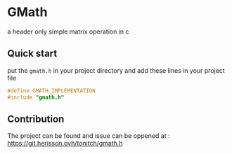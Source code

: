 # GMath
a header only simple matrix operation in c

## Quick start
put the `gmath.h` in your project directory and add these lines in your project file
```c
#define GMATH_IMPLEMENTATION
#include "gmath.h"
```

## Contribution

The project can be found and issue can be oppened at : https://git.herisson.ovh/tonitch/gmath.h
